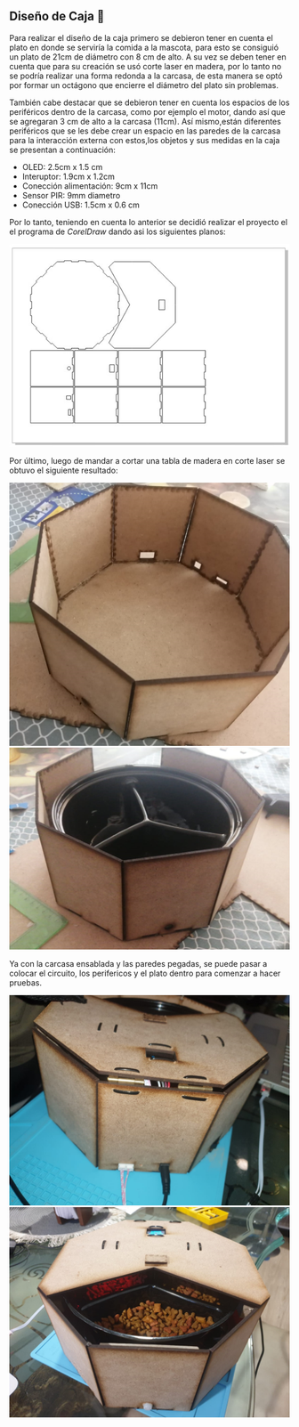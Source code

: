 ## Diseño de Caja :triangular_ruler:
Para realizar el diseño de la caja primero se debieron tener en cuenta el plato en donde se serviría la comida a la mascota, para esto se consiguió un plato de 21cm de diámetro con 8 cm de alto. A su vez se deben tener en cuenta que para su creación se usó corte laser en madera, por lo tanto no se podría realizar una forma redonda a la carcasa, de esta manera se optó por formar un octágono que encierre el diámetro del plato sin problemas.

También cabe destacar que se debieron tener en cuenta los espacios de los periféricos dentro de la carcasa, como por ejemplo el motor, dando así que se agregaran 3 cm de alto a la carcasa (11cm). Así mismo,están diferentes periféricos que se les debe crear un espacio en las paredes de la carcasa para la interacción externa con estos,los objetos y sus medidas en la caja se presentan a continuación:

- OLED: 2.5cm x 1.5 cm
- Interuptor: 1.9cm x 1.2cm
- Conección alimentación: 9cm x 11cm
- Sensor PIR: 9mm diametro
- Conección USB: 1.5cm x 0.6 cm

Por lo tanto, teniendo en cuenta lo anterior se decidió realizar el proyecto el el programa de *CorelDraw* dando asi los siguientes planos:

![Screenshot](/Imagenes/EsqCaja.jpg) 

Por último, luego de mandar a cortar una tabla de madera en corte laser se obtuvo el siguiente resultado:

![Screenshot](/Imagenes/esqcaja12.jpeg) 
![Screenshot](/Imagenes/esqcaja11.jpeg) 

Ya con la carcasa ensablada y las paredes pegadas, se puede pasar a colocar el circuito, los perifericos y el plato dentro para comenzar a hacer pruebas.

![Screenshot](/Imagenes/CajaF.jpeg) 
![Screenshot](/Imagenes/CajaF2.jpeg) 



